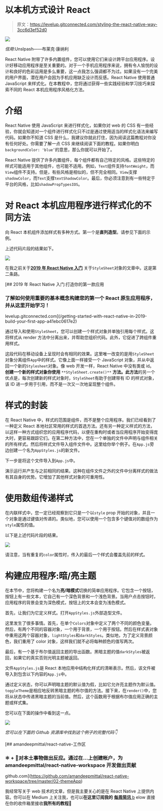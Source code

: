 # 以本机方式设计 React

> 原文：<https://levelup.gitconnected.com/styling-the-react-native-way-3cc6d3ef52d0>

![](img/7d765a2652fb660bc741b9fa85839454.png)

*信用*:Unslpash——布莱克·康纳利

React Native 附带了许多内置组件，您可以使用它们来设计跨平台应用程序。设计好移动应用程序是至关重要的。对于一个手机应用程序来说，拥有令人愉悦的设计和良好的色彩运用是多么重要，这一点我怎么强调都不为过。如果没有一个完美的用户界面，潜在用户会因为手机应用缺乏设计而反感。React Native 使用普通 JavaScript 来样式化。在本教程中，您将通过获得一些实践经验和学习技巧来探索不同的 React 本机应用程序风格化方法。

# 介绍

React Native 使用 JavaScript 来进行样式化，如果你对 web 的 CSS 有一些经验，你就会知道对一个组件进行样式化只不过是通过使用适当的样式化语法来编写代码。如果你不知道 CSS 是什么，我建议你就此打住，因为阅读这篇教程对你没有任何好处。你需要了解一点 CSS 来继续阅读下面的教程。如果你明白`backgroundColor: 'blue’`的意思，那么你就可以开始了。

React Native 提供了许多内置组件，每个组件都有自己特定的风格。这些特定的样式可能适用于其他组件，也可能不适用。例如，`Text`组件支持`fontWeight`，而`View`组件不支持。但是，有些风格是相似的，但不完全相同。`View`支撑`shadowColor`，而`Text`支撑`textShadowColor`。最后，你必须注意到有一些特定于平台的风格，比如`shadowPropTypesIOS`。

# 对 React 本机应用程序进行样式化的不同方法

向 React 本机组件添加样式有多种方式。第一个是**直列造型**。请参见下面的示例。

上述代码片段的结果如下。

![](img/a3208fb5225366a6b6ca4a7fcfbc1413.png)

在我之前关于[**2019 年 React Native 入门**](https://hackernoon.com/getting-started-with-react-native-in-2019-build-your-first-app-a41ebc0617e2) 关于`StyleSheet`对象的文章中。这是第二条路。

[](/getting-started-with-react-native-in-2019-build-your-first-app-a41ebc0617e2) [## 2019 年 React Native 入门:打造你的第一款应用

### 了解如何使用重要的基本概念构建您的第一个 React 原生应用程序，并从这里开始学习！

levelup.gitconnected.com](/getting-started-with-react-native-in-2019-build-your-first-app-a41ebc0617e2) 

通过导入和使用`StyleSheet`，您可以创建一个样式对象并单独引用每个样式。这将样式从 render 方法中分离出来，并帮助您组织代码。此外，它促进了跨组件重用样式。

这段代码在移动设备上呈现时会有相同的效果。这里唯一改变的是用`StyleSheet`对象分离组件`App`中的样式。它像上面一样接受一个 JavaScript 对象，并从中返回一个新的`Stylesheet`对象。像 web 开发一样，React Native 中没有类或 id。**创建一个新的样式对象你使用** `**StyleSheet.create()**` **方法。此方法**的另一个优点是，每次创建新的样式对象时，`StyleSheet`有助于创建带有 ID 的样式对象，该 ID 进一步用于引用，而不是一次又一次地呈现整个组件。

# 样式的封装

在 React Native 中，样式的范围是组件，而不是整个应用程序。我们已经看到了一种定义 React 本地社区常用的样式的首选方法。还有另一种定义样式的方法，以这样一种方式组织您的应用程序代码，以便在重构时或者当应用程序开始变得庞大时，更容易跟踪它们。在第二种方法中，您在一个单独的文件中声明与组件相关的所有样式。然后将样式文件导入组件文件中。这里给你举个例子。在`App.js`旁边创建一个名为`AppStyles.js`的新文件。

下一步是将这个文件导入到`App.js`中。

演示运行并产生与之前相同的结果。这种在组件文件之外的文件中分离样式的做法有其自身的优势。它增加了其他样式对象的可重用性。

# 使用数组传递样式

在内联样式中，您一定已经观察到它只是一个以`style` prop 开始的对象，并且一个对象是通过键值对传递的。类似地，您可以使用一个包含多个键值对的数组作为`style`属性的值。

以下是上述代码片段的结果。

![](img/a92787038d6a4f8e768e033cd4353a2e.png)

请注意，当有重复的`color`属性时，传入的最后一个样式会覆盖先前的样式。

# 构建应用程序:暗/亮主题

在本节中，您将构建一个名为**亮/暗模式**切换的简单应用程序。它包含一个按钮，按钮上有一些文本，它自己有一个深色背景和一个浅色背景。当用户点击按钮时，应用程序的背景会变为深色模式，按钮上的文本会变为浅色模式。

首先，让我们为它定义样式。打开`AppStyles.js`外部造型文件。

这里发生了很多事情。首先，在单个`Colors`对象中定义了两个不同的颜色变量。然后，有两个不同的容器对象，一个用于背景，一个用于按钮。然后在样式表对象中重用这两个容器对象，`lightStyles`和`darkStyles`。类似地，为了定义背景颜色，我们重用了 color 对象，这样我们就不必将每种颜色的值写两次。

最后，有一个基于布尔值返回主题的导出函数。黑暗主题的值`darkStyles`被返回，如果它的真实否则光明主题被返回。

文件`AppStyles.js`是 React 本地应用中结构化样式的清晰表示。然后，该文件被导入到包含以下内容的`App.js`中。

通过定义状态，你可以声明暗主题的默认值为假，比如它允许亮主题作为默认值。`toggleTheme`是相应地反转黑暗主题的布尔值的方法。接下来，在`render()`中，您将从状态中传递黑暗主题的当前值。然后，这个函数用于根据布尔值应用正确的主题或样式集。

您可以在下面的操作中看到这一点。

![](img/b40286cddd4d92260794af934488a485.png)

*您可以在下面的 Github 资源库中找到这个例子的完整代码👇*

[](https://github.com/amandeepmittal/react-native-workspace/tree/master/02-themeApp) [## amandeepmittal/react-native-工作区

### ⚛️ + 📱对本土事物做出反应。通过在…上创建帐户，为 amandeepmittal/react-native-workspace 开发做出贡献

github.com](https://github.com/amandeepmittal/react-native-workspace/tree/master/02-themeApp) 

我经常写关于 web 技术的文章，但是我主要关心的是在 React Native 上提供内容。你可以在 Medium 上关注我，也可以**在这里订阅我的** [**每周简讯** b](https://tinyletter.com/amanhimself) elow 直接在你的收件箱里接收**我所有的教程**📧